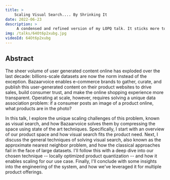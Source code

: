 ```yaml
---
title: >
    Scaling Visual Search.... By Shrinking It
date: 2022-06-23
description: >
     A condensed and refined version of my LOPQ talk. It sticks more to higher ideas and shows more use cases at Bazaarvoice. Prepared for and presented at https://www.faire.com/ 's data tech talks on June 23, 2022..
img: /talks/64Ot6p2xubg.jpg
videoId: 64Ot6p2xubg
---
```




## Abstract
The sheer volume of user generated content online has exploded over the last decade: billions-scale datasets are now the norm instead of the exception. Bazaarvoice enables e-commerce brands to gather, curate, and publish this user-generated content on their product websites to drive sales, build consumer trust, and make the online shopping experience more transparent. Operating at scale, however, requires solving a unique data association problem: if a consumer posts an image of a product online, what products are in the photo?

In this talk, I explore the unique scaling challenges of this problem, known as visual search, and how Bazaarvoice solves them by compressing the space using state of the art techniques. Specifically, I start with an overview of our product space and how visual search fits the product need. Next, I discuss the general techniques of solving visual search, also known as the approximate nearest neighbor problem, and how the classical approaches fail in the face of large datasets. I'll follow this with a deep dive into our chosen technique -- locally optimized product quantization -- and how it enables scaling for our use case. Finally, I'll conclude with some insights into the engineering of the system, and how we've leveraged it for multiple product offerings.

